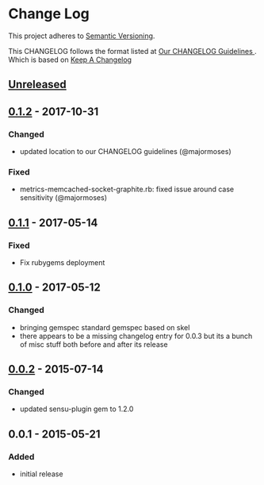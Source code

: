 # Change Log
This project adheres to [Semantic Versioning](http://semver.org/).

This CHANGELOG follows the format listed at [Our CHANGELOG Guidelines ](https://github.com/sensu-plugins/community/blob/master/HOW_WE_CHANGELOG.md).
Which is based on [Keep A Changelog](http://keepachangelog.com/)

## [Unreleased]

## [0.1.2] - 2017-10-31
### Changed
- updated location to our CHANGELOG guidelines (@majormoses)

### Fixed
- metrics-memcached-socket-graphite.rb: fixed issue around case sensitivity (@majormoses)

## [0.1.1] - 2017-05-14
### Fixed
- Fix rubygems deployment

## [0.1.0] - 2017-05-12
### Changed
- bringing gemspec standard gemspec based on skel
- there appears to be a missing changelog entry for 0.0.3 but its a bunch of misc stuff both before and after its release

## [0.0.2] - 2015-07-14
### Changed
- updated sensu-plugin gem to 1.2.0

## 0.0.1 - 2015-05-21
### Added
- initial release

[Unreleased]: https://github.com/sensu-plugins/sensu-plugins-memcached/compare/0.1.2...HEAD
[0.1.2]: https://github.com/sensu-plugins/sensu-plugins-memcached/compare/0.1.1...0.1.2
[0.1.1]: https://github.com/sensu-plugins/sensu-plugins-memcached/compare/0.1.0...0.1.1
[0.1.0]: https://github.com/sensu-plugins/sensu-plugins-memcached/compare/0.0.3...0.1.0
[0.0.3]: https://github.com/sensu-plugins/sensu-plugins-memcached/compare/0.0.2...0.0.3
[0.0.2]: https://github.com/sensu-plugins/sensu-plugins-memcached/compare/0.0.1...0.0.2
